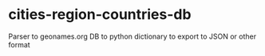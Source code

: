 cities-region-countries-db
==========================

Parser to geonames.org DB to python dictionary to export to JSON or other format
